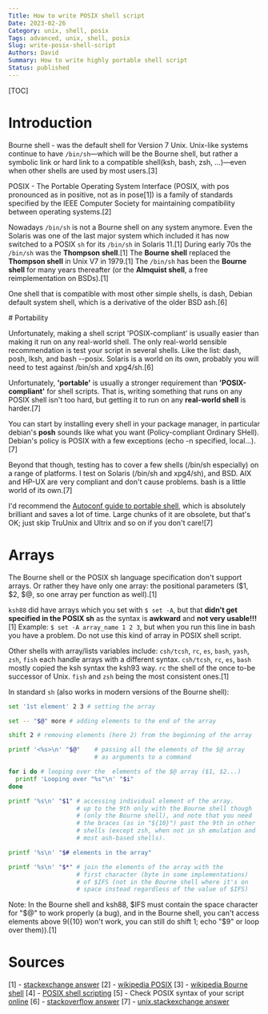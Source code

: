 ```yaml
---
Title: How to write POSIX shell script
Date: 2023-02-26
Category: unix, shell, posix
Tags: advanced, unix, shell, posix
Slug: write-posix-shell-script
Authors: David
Summary: How to write highly portable shell script
Status: published
---
```


[TOC]

# Introduction

Bourne shell - was the default shell for Version 7 Unix. Unix-like systems continue to have `/bin/sh`—which will be the Bourne shell, but rather a symbolic link or hard link to a compatible shell(ksh, bash, zsh, ...)—even when other shells are used by most users.[3]

POSIX - The Portable Operating System Interface (POSIX, with pos pronounced as in positive, not as in pose[1]) is a family of standards specified by the IEEE Computer Society for maintaining compatibility between operating systems.[2]

Nowadays `/bin/sh` is not a Bourne shell on any system anymore.
Even the Solaris was one of the last major system which included it has now switched to a POSIX `sh` for its `/bin/sh` in Solaris 11.[1]
During early 70s the `/bin/sh` was the **Thompson shell**.[1]
The **Bourne shell** replaced the **Thompson shell** in Unix V7 in 1979.[1]
The `/bin/sh` has been the **Bourne shell** for many years thereafter (or the **Almquist shell**, a free reimplementation on BSDs).[1]

One shell that is compatible with most other simple shells, is dash, Debian default system shell, which is a derivative of the older BSD ash.[6]

# Portability

Unfortunately, making a shell script 'POSIX-compliant' is usually easier than making it run on any real-world shell. The only real-world sensible recommendation is test your script in several shells. Like the list: dash, posh, lksh, and bash --posix. Solaris is a world on its own, probably you will need to test against /bin/sh and xpg4/sh.[6]


Unfortunately, **'portable'** is usually a stronger requirement than **'POSIX-compliant'** for shell scripts. That is, writing something that runs on any POSIX shell isn't too hard, but getting it to run on any **real-world shell** is harder.[7]

You can start by installing every shell in your package manager, in particular debian's **posh** sounds like what you want (Policy-compliant Ordinary SHell). Debian's policy is POSIX with a few exceptions (echo -n specified, local...).[7]

Beyond that though, testing has to cover a few shells (/bin/sh especially) on a range of platforms. I test on Solaris (/bin/sh and xpg4/sh), and BSD. AIX and HP-UX are very compliant and don't cause problems. bash is a little world of its own.[7]

I'd recommend the [Autoconf guide to portable shell](http://www.gnu.org/software/autoconf/manual/autoconf.html#Portable-Shell), which is absolutely brilliant and saves a lot of time. Large chunks of it are obsolete, but that's OK; just skip TruUnix and Ultrix and so on if you don't care![7]

# Arrays

The Bourne shell or the POSIX sh language specification don't support arrays. Or rather they have only one array: the positional parameters ($1, $2, $@, so one array per function as well).[1]

`ksh88` did have arrays which you set with `$ set -A`, but that **didn't get specified in the POSIX sh** as the syntax is **awkward** and **not very usable!!!**[1] Example: `$ set -A array_name 1 2 3`, but when you run this line in bash you have a problem. Do not use this kind of array in POSIX shell script.

Other shells with array/lists variables include: `csh/tcsh`, `rc`, `es`, `bash`, `yash`, `zsh`, `fish` each handle arrays with a different syntax.
`csh/tcsh`, `rc`, `es`, `bash`  mostly copied the ksh syntax the ksh93 way.
`rc` the shell of the once to-be successor of Unix.
`fish` and `zsh` being the most consistent ones.[1]

In standard `sh` (also works in modern versions of the Bourne shell):

```sh
set '1st element' 2 3 # setting the array

set -- "$@" more # adding elements to the end of the array

shift 2 # removing elements (here 2) from the beginning of the array

printf '<%s>\n' "$@"    # passing all the elements of the $@ array
                        # as arguments to a command

for i do # looping over the  elements of the $@ array ($1, $2...)
  printf 'Looping over "%s"\n' "$i"
done

printf '%s\n' "$1" # accessing individual element of the array.
                   # up to the 9th only with the Bourne shell though
                   # (only the Bourne shell), and note that you need
                   # the braces (as in "${10}") past the 9th in other
                   # shells (except zsh, when not in sh emulation and
                   # most ash-based shells).

printf '%s\n' "$# elements in the array"

printf '%s\n' "$*" # join the elements of the array with the
                   # first character (byte in some implementations)
                   # of $IFS (not in the Bourne shell where it's on
                   # space instead regardless of the value of $IFS)
```
Note:
In the Bourne shell and ksh88, $IFS must contain the space character for "$@" to work properly (a bug), and in the Bourne shell, you can't access elements above $9 (${10} won't work, you can still do shift 1; echo "$9" or loop over them)).[1]


# Sources

[1] - [stackexchange answer](https://unix.stackexchange.com/questions/137566/arrays-in-unix-bourne-shell/137571#137571)
[2] - [wikipedia POSIX](https://en.wikipedia.org/wiki/POSIX)
[3] - [wikipedia Bourne shell](https://en.wikipedia.org/wiki/Bourne_shell)
[4] - [POSIX shell scripting](https://steinbaugh.com/posts/posix.html)
[5] - Check POSIX syntax of your script [online](https://www.shellcheck.net/)
[6] - [stackoverflow answer](https://stackoverflow.com/a/40922501)
[7] - [unix.stackexchange answer](https://unix.stackexchange.com/questions/48786/how-can-i-test-for-posix-compliance-of-shell-scripts)

